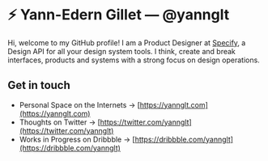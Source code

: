 # ⚡️ Yann-Edern Gillet — @yannglt

Hi, welcome to my GitHub profile! I am a Product Designer at [Specify](https://specifyapp.com), a Design API for all your design system tools. I think, create and break interfaces, products and systems with a strong focus on design operations.

## Get in touch
- Personal Space on the Internets → [https://yannglt.com](https://yannglt.com)
- Thoughts on Twitter → [https://twitter.com/yannglt](https://twitter.com/yannglt)
- Works in Progress on Dribbble → [https://dribbble.com/yannglt](https://dribbble.com/yannglt)
